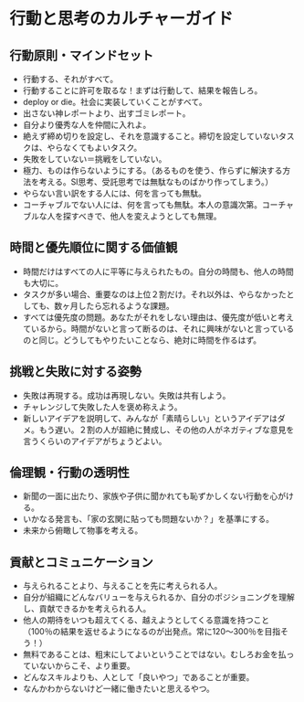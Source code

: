 # 行動と思考のカルチャーガイド

## 行動原則・マインドセット

- 行動する、それがすべて。
- 行動することに許可を取るな！まずは行動して、結果を報告しろ。
- deploy or die。社会に実装していくことがすべて。
- 出さない神レポートより、出すゴミレポート。
- 自分より優秀な人を仲間に入れよ。
- 絶えず締め切りを設定し、それを意識すること。締切を設定していないタスクは、やらなくてもよいタスク。
- 失敗をしていない＝挑戦をしていない。
- 極力、ものは作らないようにする。（あるものを使う、作らずに解決する方法を考える。SI思考、受託思考では無駄なものばかり作ってしまう。）
- やらない言い訳をする人には、何を言っても無駄。
- コーチャブルでない人には、何を言っても無駄。本人の意識次第。コーチャブルな人を探すべきで、他人を変えようとしても無理。

## 時間と優先順位に関する価値観

- 時間だけはすべての人に平等に与えられたもの。自分の時間も、他人の時間も大切に。
- タスクが多い場合、重要なのは上位２割だけ。それ以外は、やらなかったとしても、数ヶ月したら忘れるような課題。
- すべては優先度の問題。あなたがそれをしない理由は、優先度が低いと考えているから。時間がないと言って断るのは、それに興味がないと言っているのと同じ。どうしてもやりたいことなら、絶対に時間を作るはず。

## 挑戦と失敗に対する姿勢

- 失敗は再現する。成功は再現しない。失敗は共有しよう。
- チャレンジして失敗した人を褒め称えよう。
- 新しいアイデアを説明して、みんなが「素晴らしい」というアイデアはダメ。もう遅い。２割の人が超絶に賛成し、その他の人がネガティブな意見を言うくらいのアイデアがちょうどよい。

## 倫理観・行動の透明性

- 新聞の一面に出たり、家族や子供に聞かれても恥ずかしくない行動を心がける。
- いかなる発言も、「家の玄関に貼っても問題ないか？」を基準にする。
- 未来から俯瞰して物事を考える。

## 貢献とコミュニケーション

- 与えられることより、与えることを先に考えられる人。
- 自分が組織にどんなバリューを与えられるか、自分のポジショニングを理解し、貢献できるかを考えられる人。
- 他人の期待をいつも超えてくる、越えようとしてくる意識を持つこと（100％の結果を返せるようになるのが出発点。常に120〜300％を目指そう！）
- 無料であることは、粗末にしてよいということではない。むしろお金を払っていないからこそ、より重要。
- どんなスキルよりも、人として「良いやつ」であることが重要。
- なんかわからないけど一緒に働きたいと思えるやつ。

